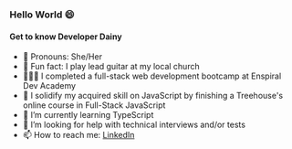 ### Hello World 😄 

#### Get to know Developer Dainy

- 👯 Pronouns: She/Her
- 🎸 Fun fact: I play lead guitar at my local church
- 👩🏽‍🎓 I completed a full-stack web development bootcamp at Enspiral Dev Academy
- 🔭 I solidify my acquired skill on JavaScript by finishing a Treehouse's online course in Full-Stack JavaScript
- 🌱 I’m currently learning TypeScript
- 🤔 I’m looking for help with technical interviews and/or tests
- 📫 How to reach me: <a href="https://www.linkedin.com/in/developerdainy" target="-blank">LinkedIn

